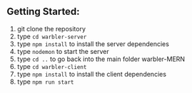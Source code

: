 ## Getting Started:

1. git clone the repository
2. type `cd warbler-server`
3. type `npm install` to install the server dependencies
4. type `nodemon` to start the server
5. type `cd ..` to go back into the main folder warbler-MERN
6. type `cd warbler-client`
7. type `npm install` to install the client dependencies
8. type `npm run start`

